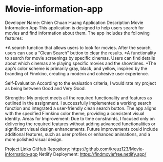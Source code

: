 # Movie-information-app

Developer Name: Chien Chuan Huang
Application Description
Movie Information App
This application is designed to help users search for movies and find information about them. The app includes the following features:

*A search function that allows users to look for movies. After the search, users can use a "Clean Search" button to clear the results.
*A functionality to search for movie screenings by specific cinemas. Users can find details about which cinemas are playing specific movies and the showtimes.
*The app's color scheme is primarily gray, black, and yellow, inspired by the branding of Finnkino, creating a modern and cohesive user experience.

Self-Evaluation
According to the evaluation criteria, I would rate my project as being between Good and Very Good.

Strengths:
My project meets all the required functionality and features as outlined in the assignment.
I successfully implemented a working search function and integrated a user-friendly clean search button.
The app aligns with the specified Finnkino color theme, providing a consistent visual identity.
Areas for Improvement:
Due to time constraints, I focused only on delivering the required features without adding advanced functionalities or significant visual design enhancements.
Future improvements could include additional features, such as user profiles or enhanced animations, and a more polished visual design.

Project Links
GitHub Repository: https://github.com/kreuz123/Movie-information-app
Netlify Deployment: https://findmoviefree.netlify.app/
